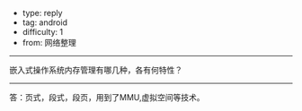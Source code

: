 - type: reply
- tag: android
- difficulty:  1
- from: 网络整理

--------

嵌入式操作系统内存管理有哪几种，各有何特性？

---------

答：页式，段式，段页，用到了MMU,虚拟空间等技术。

